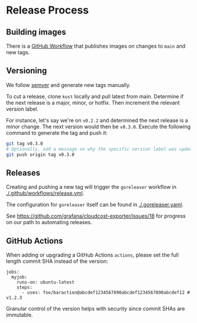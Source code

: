 # Release Process

## Building images

There is a [GitHub Workflow](../../.github/workflows/docker.yml) that publishes images on changes to `main` and new tags.

## Versioning

We follow [semver](https://semver.org/) and generate new tags manually.

To cut a release, clone `kost` locally and pull latest from main.
Determine if the next release is a major, minor, or hotfix.
Then increment the relevant version label.

For instance, let's say we're on `v0.2.2` and determined the next release is a minor change.
The next version would then be `v0.3.0`.
Execute the following command to generate the tag and push it:

```sh
git tag v0.3.0
# Optionally, add a message on why the specific version label was updated: git tag v0.3.0 -m "Adds liveness probes with backwards compatibility"
git push origin tag v0.3.0
```

## Releases

Creating and pushing a new tag will trigger the `goreleaser` workflow in [./.github/workflows/release.yml](https://github.com/grafana/cloudcost-exporter/tree/main/.github/workflows/release.yml).

The configuration for `goreleaser` itself can be found in [./.goreleaser.yaml](https://github.com/grafana/cloudcost-exporter/blob/main/.goreleaser.yaml).

See https://github.com/grafana/cloudcost-exporter/issues/18 for progress on our path to automating releases.

## GitHub Actions

When adding or upgrading a GitHub Actions `actions`, please set the full length commit SHA instead of the version:

```
jobs:
  myjob:
    runs-on: ubuntu-latest
    steps:
      - uses: foo/baraction@abcdef1234567890abcdef1234567890abcdef12 # v1.2.3
```

Granular control of the version helps with security since commit SHAs are immutable.
